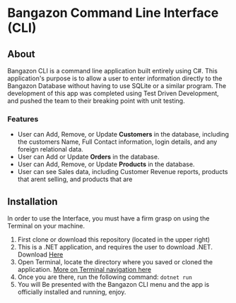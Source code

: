 # Bangazon Command Line Interface (CLI)

## About
Bangazon CLI is a command line application built entirely using C#. This application's purpose is to allow a user to enter information directly to the Bangazon Database without having to use SQLite or a similar program. The development of this app was completed using Test Driven Development, and pushed the team to their breaking point with unit testing.

### Features
- User can Add, Remove, or Update **Customers** in the database, including the customers Name, Full Contact information, login details, and any foreign relational data.
- User can Add or Update **Orders** in the database. 
- User can Add, Remove, or Update **Products** in the database. 
- User can see Sales data, including Customer Revenue reports, products that arent selling, and products that are


## Installation
In order to use the Interface, you must have a firm grasp on using the Terminal on your machine.

1. First clone or download this repository (located in the upper right)
1. This is a .NET application, and requires the user to download .NET. Download [Here](https://www.microsoft.com/net/learn/get-started/macos)
1. Open Terminal, locate the directory where you saved or cloned the application. [More on Terminal navigation here](https://www.macworld.com/article/2042378/master-the-command-line-navigating-files-and-folders.html)
1. Once you are there, run the following command: `dotnet run`  
1. You will Be presented with the Bangazon CLI menu and the app is officially installed and running, enjoy.


